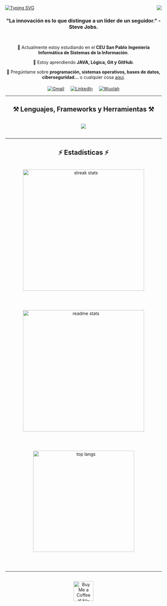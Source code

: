 <!-- Badge de visitante para mostrar cuántas visitas ha recibido el perfil -->
<img align="right" src="https://visitor-badge.laobi.icu/badge?page_id=Mgonzalo11.Mgonzalo11" />

<!-- Título principal con un efecto de escritura -->
<a href="https://git.io/typing-svg" alingn="center">
<img src="https://readme-typing-svg.demolab.com?font=Fira+Code&weight=800&size=30&pause=2000&color=00A0E5&width=435&lines=I'm+Miguel+Gonzalo+V%C3%A1zquez+;I'm+a+Computer+Engineering+Student" alt="Typing SVG" />
</a>

<!-- Subtítulo frase célebre -->
<h3 align="center">"La innovación es lo que distingue a un líder de un seguidor." - Steve Jobs. </h3>

<!-- Espaciador -->
<br/>

<!-- Sección central que describe tu formación y áreas de interés -->
<div align="center">
  <p>
    🔭 Actualmente estoy estudiando en el <strong>CEU San Pablo</strong> <strong>Ingeniería Informática de Sistemas de la Información</strong>.
  </p>
  <p>
    🌱 Estoy aprendiendo <strong>JAVA, Lógica, Git y GitHub</strong>.
  </p>  
  <p>
    💬 Pregúntame sobre <strong>programación, sistemas operativos, bases de datos, ciberseguridad...</strong> o cualquier cosa <a href="https://github.com/Mgonzalo11/Programacion-I/issues">aquí</a>.
  </p>
</div>


<!-- Sección de enlaces a redes sociales y contacto -->
<div align="center" style="margin-top: 20px; display: flex; justify-content: center; gap: 20px;">
  <a href="mailto:miguelgonzalovazquez04@gmail.com">
    <img src="https://img.shields.io/badge/Gmail-D14836?style=for-the-badge&logo=gmail&logoColor=white" alt="Gmail" />
  </a>
  
  <a href="https://www.linkedin.com/in/miguel-gonzalo-vazquez/" target="_blank">
    <img src="https://img.shields.io/badge/LinkedIn-0077B5?style=for-the-badge&logo=linkedin&logoColor=white" alt="LinkedIn" />
  </a>
  
  <a href="https://wuolah.com/miguelgonzalovazquez" target="_blank">
    <img src="https://img.shields.io/badge/Wuolah-FF5722?style=for-the-badge&logo=todoist&logoColor=white" alt="Wuolah" />
  </a>
</div>


<!-- Línea horizontal para separar secciones -->
<hr/>

<!-- Título de sección sobre lenguajes y herramientas -->
<h2 align="center">⚒️ Lenguajes, Frameworks y Herramientas ⚒️</h2>
<br/>

<!-- Iconos que representan los lenguajes y herramientas que usas -->
<div align="center">
    <img src="https://skillicons.dev/icons?i=html,css,javascript,java,python,mysql,git,github,idea,vscode,notion" />
</div>


<br/>

<!-- Línea horizontal para separar secciones -->
<hr/>

<!-- Título de sección para estadísticas de GitHub -->
<h2 align="center">⚡ Estadísticas ⚡</h2>
<br>

<!-- Contenedor para mostrar diferentes estadísticas de GitHub -->
<div align="center">
  <!-- Estadísticas de la racha de contribuciones -->
  <img width="390" src="https://github-readme-streak-stats.vercel.app/?user=Mgonzalo11&count_private=true&theme=react&border_radius=10" alt="streak stats" />
  
  <br/><br/> <!-- Espaciado entre las imágenes -->
  
  <!-- Estadísticas generales del perfil de GitHub -->
  <img width="390" src="https://github-readme-stats.vercel.app/api?username=Mgonzalo11&count_private=true&show_icons=true&theme=react&rank_icon=github&border_radius=10" alt="readme stats" />
  
  <br/><br/> <!-- Espaciado entre las imágenes -->
  
  <!-- Gráfico que muestra los lenguajes más utilizados en GitHub -->
  <img width="325" src="https://github-readme-stats.vercel.app/api/top-langs/?username=Mgonzalo11&hide=HTML&langs_count=8&layout=compact&theme=react&border_radius=10&size_weight=0.5&count_weight=0.5&exclude_repo=github-readme-stats" alt="top langs" />
</div>

<br/><br/>


<!-- Línea horizontal para separar secciones -->
<hr/>

<br/>

<!-- Sección de apoyo para donaciones -->
<div align="center">
<a href='https://ko-fi.com/V7V4RAK9C' target='_blank'><img height='64' style='border:0px;height:64px;' src='https://storage.ko-fi.com/cdn/kofi1.png?v=3' border='0' alt='Buy Me a Coffee at ko-fi.com' /></a>
</div>
<br/>
